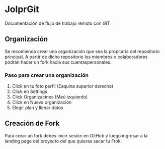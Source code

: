 # JolprGit
Documentación de flujo de trabajo remoto con GIT

## Organización

Se recomienda crear una organización que sea la propitaria del repositorio principal. A partir de dicho repositorio los miembros o colaboradores podrán hacer un fork hacia sus cuentaspersonales.

### Paso para crear una organización

1. Click en tu foto perfil (Esquina superior derecha)
2. Click en Settings
3. Click Organizacines (Meú izquierdo)
4. Click en Nueva organización
5. Elegir plan y llenar datos

## Creación de Fork

Para crear un fork debes inicir sesión en GitHub y luego ingresar a la landing page del proyecto del que quieras sacar tu Frok.
